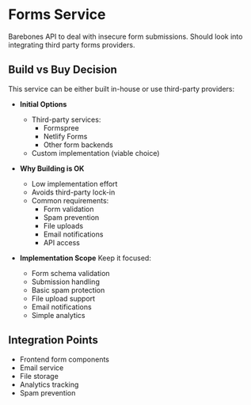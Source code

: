 # Forms Service

Barebones API to deal with insecure form submissions. Should look into integrating third party forms providers.

## Build vs Buy Decision

This service can be either built in-house or use third-party providers:

- **Initial Options**
  - Third-party services:
    - Formspree
    - Netlify Forms
    - Other form backends
  - Custom implementation (viable choice)

- **Why Building is OK**
  - Low implementation effort
  - Avoids third-party lock-in
  - Common requirements:
    - Form validation
    - Spam prevention
    - File uploads
    - Email notifications
    - API access

- **Implementation Scope**
  Keep it focused:
  - Form schema validation
  - Submission handling
  - Basic spam protection
  - File upload support
  - Email notifications
  - Simple analytics

## Integration Points

- Frontend form components
- Email service
- File storage
- Analytics tracking
- Spam prevention

